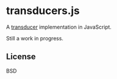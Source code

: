 # transducers.js

A [transducer](blog.cognitect.com/blog/2014/8/6/transducers-are-coming) implementation in JavaScript.

Still a work in progress.

## License

BSD
